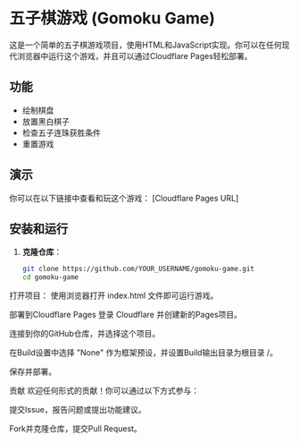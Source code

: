 # 五子棋游戏 (Gomoku Game)

这是一个简单的五子棋游戏项目，使用HTML和JavaScript实现。你可以在任何现代浏览器中运行这个游戏，并且可以通过Cloudflare Pages轻松部署。

## 功能
- 绘制棋盘
- 放置黑白棋子
- 检查五子连珠获胜条件
- 重置游戏

## 演示
你可以在以下链接中查看和玩这个游戏： [Cloudflare Pages URL]

## 安装和运行
1. **克隆仓库**：
   ```sh
   git clone https://github.com/YOUR_USERNAME/gomoku-game.git
   cd gomoku-game
打开项目： 使用浏览器打开 index.html 文件即可运行游戏。

部署到Cloudflare Pages
登录 Cloudflare 并创建新的Pages项目。

连接到你的GitHub仓库，并选择这个项目。

在Build设置中选择 "None" 作为框架预设，并设置Build输出目录为根目录 /。

保存并部署。

贡献
欢迎任何形式的贡献！你可以通过以下方式参与：

提交Issue，报告问题或提出功能建议。

Fork并克隆仓库，提交Pull Request。